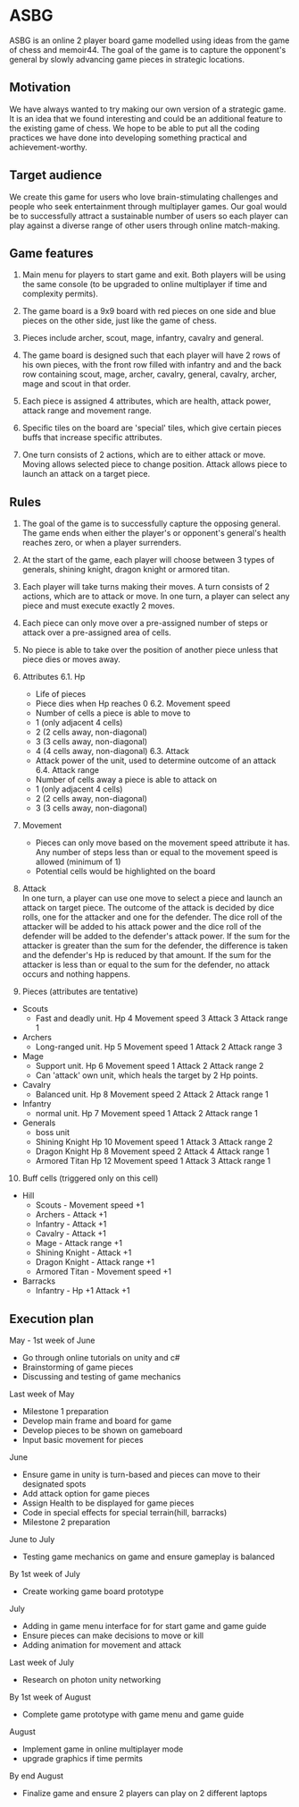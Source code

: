 # ASBG

ASBG is an online 2 player board game modelled using ideas from the game of chess and memoir44. The goal of the game is to capture
the opponent's general by slowly advancing game pieces in strategic locations.

## Motivation 

We have always wanted to try making our own version of a strategic game. It is an idea that we found interesting and could be an 
additional feature to the existing game of chess. We hope to be able to put all the coding practices we have done into developing 
something practical and achievement-worthy.

## Target audience

We create this game for users who love brain-stimulating challenges and people who seek entertainment through multiplayer games.
Our goal would be to successfully attract a sustainable number of users so each player can play against a diverse range of other
users through online match-making.

## Game features

1. Main menu for players to start game and exit. Both players will be using the same console (to be upgraded to online multiplayer
   if time and complexity permits).

2. The game board is a 9x9 board with red pieces on one side and blue pieces on the other side, just like the game of chess.

3. Pieces include archer, scout, mage, infantry, cavalry and general. 

4. The game board is designed such that each player will have 2 rows of his own pieces, with the front row filled with infantry and
   and the back row containing scout, mage, archer, cavalry, general, cavalry, archer, mage and scout in that order.

5. Each piece is assigned 4 attributes, which are health, attack power, attack range and movement range.

6. Specific tiles on the board are 'special' tiles, which give certain pieces buffs that increase specific attributes.

7. One turn consists of 2 actions, which are to either attack or move. Moving allows selected piece to change position. Attack allows
   piece to launch an attack on a target piece.   

## Rules

1. The goal of the game is to successfully capture the opposing general. The game ends when either the player's or opponent's general's    health reaches zero, or when a player surrenders.

2. At the start of the game, each player will choose between 3 types of generals, shining knight, dragon knight or armored titan.   

3. Each player will take turns making their moves. A turn consists of 2 actions, which are to attack or move. In one turn, a player
   can select any piece and must execute exactly 2 moves. 

4. Each piece can only move over a pre-assigned number of steps or attack over a pre-assigned area of cells. 

5. No piece is able to take over the position of another piece unless that piece dies or moves away.

6. Attributes
  6.1. Hp
      - Life of pieces
      - Piece dies when Hp reaches 0
  6.2. Movement speed
      - Number of cells a piece is able to move to
      - 1 (only adjacent 4 cells)
      - 2 (2 cells away, non-diagonal)
      - 3 (3 cells away, non-diagonal)
      - 4 (4 cells away, non-diagonal)
  6.3. Attack
      - Attack power of the unit, used to determine outcome of an attack
  6.4. Attack range
      - Number of cells away a piece is able to attack on
      - 1 (only adjacent 4 cells)
      - 2 (2 cells away, non-diagonal)
      - 3 (3 cells away, non-diagonal)
 
7. Movement 
    - Pieces can only move based on the movement speed attribute it has. Any number of steps less than or equal to the movement
      speed is allowed (minimum of 1)
    - Potential cells would be highlighted on the board

8. Attack     
In one turn, a player can use one move to select a piece and launch an attack on target piece. The outcome of the attack is
decided by dice rolls, one for the attacker and one for the defender. The dice roll of the attacker will be added to his attack
power and the dice roll of the defender will be added to the defender's attack power. If the sum for the attacker is greater than
the sum for the defender, the difference is taken and the defender's Hp is reduced by that amount. If the sum for the attacker is
less than or equal to the sum for the defender, no attack occurs and nothing happens.

9. Pieces (attributes are tentative)
  * Scouts
     * Fast and deadly unit. Hp 4 Movement speed 3 Attack 3 Attack range 1
  * Archers
     * Long-ranged unit. Hp 5 Movement speed 1 Attack 2 Attack range 3
  * Mage
     * Support unit. Hp 6 Movement speed 1 Attack 2 Attack range 2
     * Can 'attack' own unit, which heals the target by 2 Hp points.
  * Cavalry
     * Balanced unit. Hp 8 Movement speed 2 Attack 2 Attack range 1
  * Infantry
     * normal unit. Hp 7 Movement speed 1 Attack 2 Attack range 1
  * Generals
      * boss unit 
      * Shining Knight Hp 10 Movement speed 1 Attack 3 Attack range 2
      * Dragon Knight Hp 8 Movement speed 2 Attack 4 Attack range 1
      * Armored Titan Hp 12 Movement speed 1 Attack 3 Attack range 1
 
10. Buff cells (triggered only on this cell)
   * Hill
      * Scouts - Movement speed +1
      * Archers - Attack +1
      * Infantry - Attack +1
      * Cavalry - Attack +1
      * Mage - Attack range +1
      * Shining Knight - Attack +1
      * Dragon Knight - Attack range +1
      * Armored Titan - Movement speed +1
   * Barracks 
      * Infantry - Hp +1 Attack +1 

## Execution plan

May - 1st week of June 
- Go through online tutorials on unity and c#
- Brainstorming of game pieces
- Discussing and testing of game mechanics

Last week of May
- Milestone 1 preparation
- Develop main frame and board for game
- Develop pieces to be shown on gameboard
- Input basic movement for pieces

June
- Ensure game in unity is turn-based and pieces can move to their designated spots
- Add attack option for game pieces
- Assign Health to be displayed for game pieces
- Code in special effects for special terrain(hill, barracks)
- Milestone 2 preparation

June to July
- Testing game mechanics on game and ensure gameplay is balanced

By 1st week of July
- Create working game board prototype

July 
- Adding in game menu interface for for start game and game guide
- Ensure pieces can make decisions to move or kill 
- Adding animation for movement and attack

Last week of July
- Research on photon unity networking

By 1st week of August
- Complete game prototype with game menu and game guide

August
- Implement game in online multiplayer mode 
- upgrade graphics if time permits

By end August
- Finalize game and ensure 2 players can play on 2 different laptops
